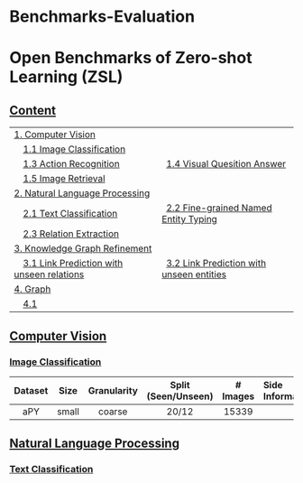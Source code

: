 # Benchmarks-Evaluation



# Open Benchmarks of Zero-shot Learning (ZSL)

## [Content](#content)

<table>
<!-- <tr><td colspan="2"><a href="#survey-papers">1. Survey</a></td></tr>  -->

<tr><td colspan="2"><a href="#computer-vision">1. Computer Vision</a></td></tr>
<tr>
    <td>&emsp;<a href="#image-classification">1.1 Image Classification</a></td>
    <td></td>
    <!-- <td>&ensp;<a href="#graph-types">1.2 Image Recognition (Multi-label)</a></td> -->
</tr>
<tr>
    <td>&emsp;<a href="#">1.3 Action Recognition</a></td>
    <td>&ensp;<a href="#analysis">1.4 Visual Quesition Answer</a></td>
</tr>
<tr>
    <td>&emsp;<a href="#efficiency">1.5 Image Retrieval</a></td>
    <td></td>
</tr>
<tr>
    <td colspan="2"><a href="#natural-language-processing">2. Natural Language Processing</a></td></tr> 
<tr>
    <td>&emsp;<a href="#text-classification">2.1 Text Classification</a></td>
    <td>&ensp;<a href="#chemistry-and-biology">2.2 Fine-grained Named Entity Typing</a></td>
</tr> 
<tr>
    <td>&emsp;<a href="#knowledge-graph">2.3 Relation Extraction</a></td>
    <td></td>
</tr>
<tr>
    <td colspan="2"><a href="#applications">3. Knowledge Graph Refinement</a></td>
</tr> 
<tr>
    <td>&emsp;<a href="#computer-vision">3.1 Link Prediction with unseen relations</a></td>
    <td>&ensp;<a href="#natural-language-processing">3.2 Link Prediction with unseen entities</a></td>
</tr> 
<tr>
    <td colspan="2"><a href="#applications">4. Graph</a></td>
</tr> 
<tr>
    <td>&emsp;<a href="#generation">4.1 </a></td>
    <td></td>
</tr> 

</table>




## [Computer Vision](#content)

### [Image Classification](#content)

| Dataset | Size | Granularity | Split (Seen/Unseen) | # Images | Side Information | Sources |
| :----: | :----: | :----: | :----: | :----: | :---- | :----: |
| aPY | small | coarse | 20/12 | 15339 | | |




## [Natural Language Processing](#content)

### [Text Classification](#content)